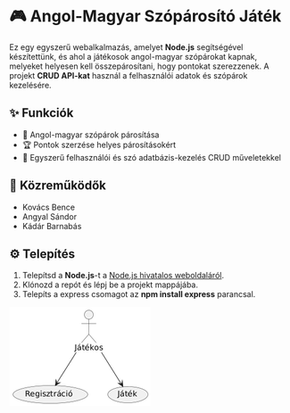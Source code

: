 # 🎮 Angol-Magyar Szópárosító Játék

Ez egy egyszerű webalkalmazás, amelyet **Node.js** segítségével készítettünk, és ahol a játékosok angol-magyar szópárokat kapnak, melyeket helyesen kell összepárosítani, hogy pontokat szerezzenek. A projekt **CRUD API-kat** használ a felhasználói adatok és szópárok kezelésére.

## ✨ Funkciók
- 📝 Angol-magyar szópárok párosítása
- 🏆 Pontok szerzése helyes párosításokért
- 💾 Egyszerű felhasználói és szó adatbázis-kezelés CRUD műveletekkel

## 👥 Közreműködők
- Kovács Bence
- Angyal Sándor
- Kádár Barnabás

## ⚙️ Telepítés

1. Telepítsd a **Node.js**-t a [Node.js hivatalos weboldaláról](https://nodejs.org/).
2. Klónozd a repót és lépj be a projekt mappájába.
3. Telepíts a express csomagot az **npm install express** parancsal.

![UseCase](/UML_diagram/UseCase.png)
